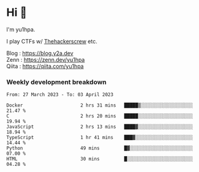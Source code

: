 # Hi 👋

I'm yu1hpa.

I play CTFs w/ [Thehackerscrew](https://www.thehackerscrew.team/) etc.

Blog : https://blog.y2a.dev  
Zenn : https://zenn.dev/yu1hpa  
Qiita : https://qiita.com/yu1hpa  

### Weekly development breakdown

<!--START_SECTION:waka-->

```text
From: 27 March 2023 - To: 03 April 2023

Docker                     2 hrs 31 mins   █████▒░░░░░░░░░░░░░░░░░░░   21.47 %
C                          2 hrs 20 mins   █████░░░░░░░░░░░░░░░░░░░░   19.94 %
JavaScript                 2 hrs 13 mins   ████▓░░░░░░░░░░░░░░░░░░░░   18.94 %
TypeScript                 1 hr 41 mins    ███▓░░░░░░░░░░░░░░░░░░░░░   14.44 %
Python                     49 mins         █▓░░░░░░░░░░░░░░░░░░░░░░░   07.00 %
HTML                       30 mins         █░░░░░░░░░░░░░░░░░░░░░░░░   04.28 %
```

<!--END_SECTION:waka-->

